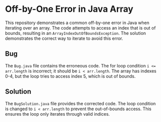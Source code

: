 # Off-by-One Error in Java Array
This repository demonstrates a common off-by-one error in Java when iterating over an array.  The code attempts to access an index that is out of bounds, resulting in an `ArrayIndexOutOfBoundsException`.  The solution demonstrates the correct way to iterate to avoid this error.

## Bug
The `Bug.java` file contains the erroneous code. The for loop condition `i <= arr.length` is incorrect; it should be `i < arr.length`. The array has indexes 0-4, but the loop tries to access index 5, which is out of bounds.

## Solution
The `BugSolution.java` file provides the corrected code. The loop condition is changed to `i < arr.length` to prevent the out-of-bounds access. This ensures the loop only iterates through valid indices.